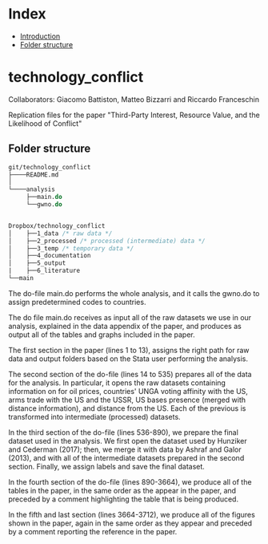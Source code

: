# Index
- [Introduction](#technology_conflict)
- [Folder structure](#folder-structure)

# technology_conflict

Collaborators: Giacomo Battiston, Matteo Bizzarri and Riccardo Franceschin

Replication files for the paper "Third-Party Interest, Resource Value, and the Likelihood of Conflict"

## Folder structure

```stata
git/technology_conflict
├────README.md
│    
└────analysis
     ├──main.do
     └──gwno.do     


Dropbox/technology_conflict
│    ├──1_data /* raw data */
│    ├──2_processed /* processed (intermediate) data */
│    ├──3_temp /* temporary data */
│    ├──4_documentation
│    ├──5_output
|    ├──6_literature
└──main
````

The do-file main.do performs the whole analysis, and it calls the gwno.do to assign predetermined codes to countries.

The do file main.do  receives as input all of the raw datasets we use in our analysis, explained in the data appendix of the paper, and produces as output all of the tables and graphs included in the paper.

The first section in the paper (lines 1 to 13), assigns the right path for raw data and output folders based on the Stata user performing the analysis.

The second section of the do-file (lines 14 to 535) prepares all of the data for the analysis.
In particular, it opens the raw datasets containing information on for oil prices, countries' UNGA voting affinity with the US, arms trade with the US and the USSR, US bases presence (merged with distance information), and distance from the US.
Each of the previous is transformed into intermediate (processed) datasets.

In the third section of the do-file (lines 536-890), we prepare the final dataset used in the analysis.
We first open the dataset used by Hunziker and Cederman (2017); then, we merge it with data by Ashraf and Galor (2013), and with all of the intermediate datasets prepared in the second section.
Finally, we assign labels and save the final dataset.

In the fourth section of the do-file (lines 890-3664), we produce all of the tables in the paper, in the same order as the appear in the paper, and preceded by a comment highlighting the table that is being produced.

In the fifth and last section (lines 3664-3712), we produce all of the figures shown in the paper, again in the same order as they appear and preceded by a comment reporting the reference in the paper.

